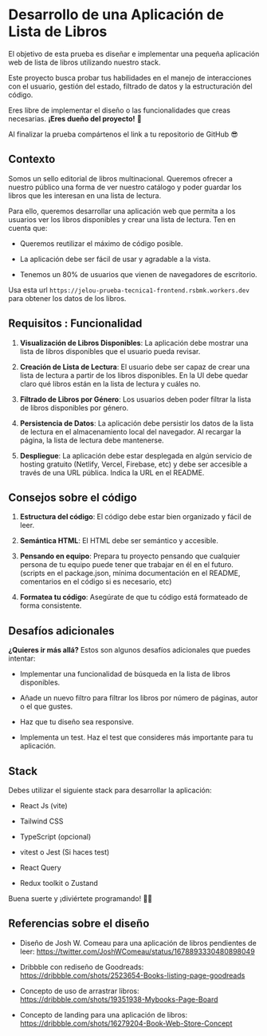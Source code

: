 
# Desarrollo de una Aplicación de Lista de Libros

El objetivo de esta prueba es diseñar e implementar una pequeña aplicación web de lista de libros utilizando nuestro stack.

Este proyecto busca probar tus habilidades en el manejo de interacciones con el usuario, gestión del estado, filtrado de datos y la estructuración del código.

Eres libre de implementar el diseño o las funcionalidades que creas necesarias. **¡Eres dueño del proyecto!** 🚀

Al finalizar la prueba compártenos el link a tu repositorio de GitHub 😎

## Contexto

Somos un sello editorial de libros multinacional. Queremos ofrecer a nuestro público una forma de ver nuestro catálogo y poder guardar los libros que les interesan en una lista de lectura.

Para ello, queremos desarrollar una aplicación web que permita a los usuarios ver los libros disponibles y crear una lista de lectura. Ten en cuenta que:

- Queremos reutilizar el máximo de código posible.

- La aplicación debe ser fácil de usar y agradable a la vista.

- Tenemos un 80% de usuarios que vienen de navegadores de escritorio.

Usa esta url `https://jelou-prueba-tecnica1-frontend.rsbmk.workers.dev` para obtener los datos de los libros.
  

##  Requisitos : Funcionalidad

  

1.  **Visualización de Libros Disponibles**: La aplicación debe mostrar una lista de libros disponibles que el usuario pueda revisar.

  

2.  **Creación de Lista de Lectura**: El usuario debe ser capaz de crear una lista de lectura a partir de los libros disponibles. En la UI debe quedar claro qué libros están en la lista de lectura y cuáles no.

  

3.  **Filtrado de Libros por Género**: Los usuarios deben poder filtrar la lista de libros disponibles por género.

  

4.  **Persistencia de Datos**: La aplicación debe persistir los datos de la lista de lectura en el almacenamiento local del navegador. Al recargar la página, la lista de lectura debe mantenerse.

  

5.  **Despliegue**: La aplicación debe estar desplegada en algún servicio de hosting gratuito (Netlify, Vercel, Firebase, etc) y debe ser accesible a través de una URL pública. Indica la URL en el README.
  

## Consejos sobre el código

  

1.  **Estructura del código**: El código debe estar bien organizado y fácil de leer.

  

2.  **Semántica HTML**: El HTML debe ser semántico y accesible.

  

3.  **Pensando en equipo**: Prepara tu proyecto pensando que cualquier persona de tu equipo puede tener que trabajar en él en el futuro. (scripts en el package.json, mínima documentación en el README, comentarios en el código si es necesario, etc)

  

4.  **Formatea tu código**: Asegúrate de que tu código está formateado de forma consistente.

  

## Desafíos adicionales

  

**¿Quieres ir más allá?** Estos son algunos desafíos adicionales que puedes intentar:

  

- Implementar una funcionalidad de búsqueda en la lista de libros disponibles.

- Añade un nuevo filtro para filtrar los libros por número de páginas, autor o el que gustes.

- Haz que tu diseño sea responsive.

- Implementa un test. Haz el test que consideres más importante para tu aplicación.
  

## Stack

Debes utilizar el siguiente stack para desarrollar la aplicación:

- React Js (vite)

- Tailwind CSS

- TypeScript (opcional)

- vitest o Jest (Si haces test)

- React Query

- Redux toolkit o Zustand

Buena suerte y ¡diviértete programando! 👨‍💻

## Referencias sobre el diseño

- Diseño de Josh W. Comeau para una aplicación de libros pendientes de leer: https://twitter.com/JoshWComeau/status/1678893330480898049

- Dribbble con rediseño de Goodreads: https://dribbble.com/shots/2523654-Books-listing-page-goodreads

- Concepto de uso de arrastrar libros: https://dribbble.com/shots/19351938-Mybooks-Page-Board

- Concepto de landing para una aplicación de libros: https://dribbble.com/shots/16279204-Book-Web-Store-Concept
